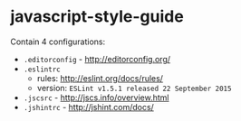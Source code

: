 # javascript-style-guide

Contain 4 configurations:

 - `.editorconfig` - http://editorconfig.org/
 - `.eslintrc`
    - rules: http://eslint.org/docs/rules/
    - version: `ESLint v1.5.1 released 22 September 2015`
 - `.jscsrc` - http://jscs.info/overview.html
 - `.jshintrc` - http://jshint.com/docs/
